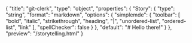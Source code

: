 {
  "title": "git-clerk",
  "type": "object",
  "properties": {
    "Story": {
      "type": "string",
      "format": "markdown",
      "options": {
        "simplemde": {
          "toolbar": [
            "bold",
            "italic",
            "strikethrough",
            "heading",
            "|",
            "unordered-list",
            "ordered-list",
            "link"
          ],
          "spellChecker": false
        }
      },
      "default": "# Hello there!"
    }
  },
  "preview": "/storytelling.html"
}